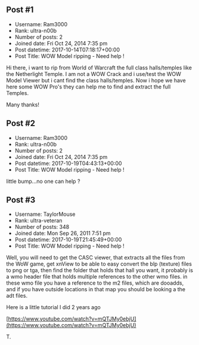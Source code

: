 ## Post #1
- Username: Ram3000
- Rank: ultra-n00b
- Number of posts: 2
- Joined date: Fri Oct 24, 2014 7:35 pm
- Post datetime: 2017-10-14T07:18:17+00:00
- Post Title: WOW Model ripping - Need help !

Hi there,
i want to rip from World of Warcraft the full class halls/temples like the Netherlight Temple.
I am not a WOW Crack and i use/test the WOW Model Viewer but i cant find the class halls/temples.
Now i hope we have here some WOW Pro's they can help me to find and extract the full Temples.

Many thanks!
## Post #2
- Username: Ram3000
- Rank: ultra-n00b
- Number of posts: 2
- Joined date: Fri Oct 24, 2014 7:35 pm
- Post datetime: 2017-10-19T04:43:13+00:00
- Post Title: WOW Model ripping - Need help !

little bump...no one can help ?
## Post #3
- Username: TaylorMouse
- Rank: ultra-veteran
- Number of posts: 348
- Joined date: Mon Sep 26, 2011 7:51 pm
- Post datetime: 2017-10-19T21:45:49+00:00
- Post Title: WOW Model ripping - Need help !

Well, you will need to get the CASC viewer, that extracts all the files from the WoW game, get xnView to be able to easy convert the blp (texture) files to png or tga, 
then find the folder that holds that hall you want, it probably is a wmo header file that holds multiple references to the other wmo files. in these wmo file you have a reference to the m2 files, which are dooadds, and if you have outside locations in that map you should be looking a the adt files.

Here is a little tutorial I did 2 years ago

[https://www.youtube.com/watch?v=mQTJMy0ebjU](https://www.youtube.com/watch?v=mQTJMy0ebjU)

T.
